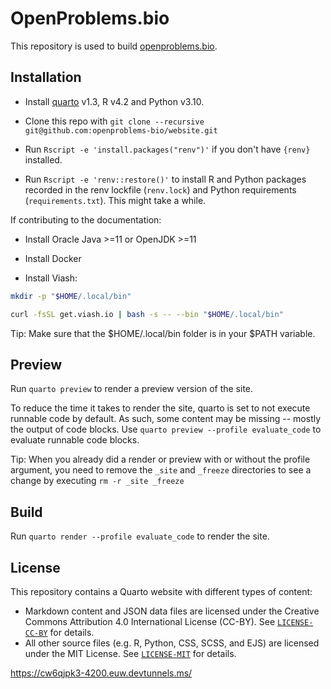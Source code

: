 # OpenProblems.bio

This repository is used to build [openproblems.bio](https://openproblems.bio).

## Installation

* Install [quarto](https://quarto.org) v1.3, R v4.2 and Python v3.10.

* Clone this repo with `git clone --recursive git@github.com:openproblems-bio/website.git`

* Run `Rscript -e 'install.packages("renv")'` if you don't have `{renv}` installed.

* Run `Rscript -e 'renv::restore()'` to install R and Python packages recorded in the renv lockfile (`renv.lock`) and Python requirements (`requirements.txt`).
  This might take a while.

If contributing to the documentation:

* Install Oracle Java >=11 or OpenJDK >=11

* Install Docker

* Install Viash:

```bash
mkdir -p "$HOME/.local/bin"

curl -fsSL get.viash.io | bash -s -- --bin "$HOME/.local/bin"
```

Tip: Make sure that the $HOME/.local/bin folder is in your $PATH variable.

## Preview

Run `quarto preview` to render a preview version of the site.

To reduce the time it takes to render the site, quarto is set to not execute runnable code by default. As such, some content may be missing -- mostly the output of code blocks. Use `quarto preview --profile evaluate_code` to evaluate runnable code blocks. 

Tip: When you already did a render or preview with or without the profile argument, you need to remove the `_site` and `_freeze` directories to see a change by executing `rm -r _site _freeze`

## Build

Run `quarto render --profile evaluate_code` to render the site.

## License

This repository contains a Quarto website with different types of content:

- Markdown content and JSON data files are licensed under the Creative Commons Attribution 4.0 International License (CC-BY). See [`LICENSE-CC-BY`](./LICENSE-CC-BY) for details.
- All other source files (e.g. R, Python, CSS, SCSS, and EJS) are licensed under the MIT License. See [`LICENSE-MIT`](./LICENSE-MIT) for details.


https://cw6qjpk3-4200.euw.devtunnels.ms/